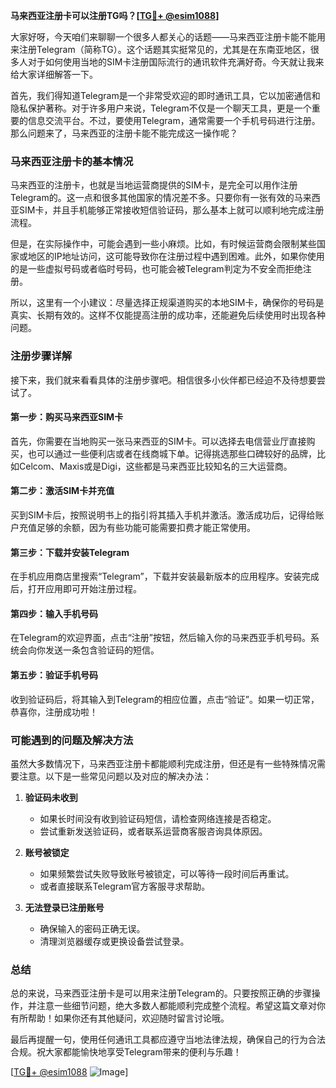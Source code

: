 **马来西亚注册卡可以注册TG吗？[[TG💪+ @esim1088](https://t.me/s/esim1088)]**

大家好呀，今天咱们来聊聊一个很多人都关心的话题——马来西亚注册卡能不能用来注册Telegram（简称TG）。这个话题其实挺常见的，尤其是在东南亚地区，很多人对于如何使用当地的SIM卡注册国际流行的通讯软件充满好奇。今天就让我来给大家详细解答一下。

首先，我们得知道Telegram是一个非常受欢迎的即时通讯工具，它以加密通信和隐私保护著称。对于许多用户来说，Telegram不仅是一个聊天工具，更是一个重要的信息交流平台。不过，要使用Telegram，通常需要一个手机号码进行注册。那么问题来了，马来西亚的注册卡能不能完成这一操作呢？

### 马来西亚注册卡的基本情况

马来西亚的注册卡，也就是当地运营商提供的SIM卡，是完全可以用作注册Telegram的。这一点和很多其他国家的情况差不多。只要你有一张有效的马来西亚SIM卡，并且手机能够正常接收短信验证码，那么基本上就可以顺利地完成注册流程。

但是，在实际操作中，可能会遇到一些小麻烦。比如，有时候运营商会限制某些国家或地区的IP地址访问，这可能导致你在注册过程中遇到困难。此外，如果你使用的是一些虚拟号码或者临时号码，也可能会被Telegram判定为不安全而拒绝注册。

所以，这里有一个小建议：尽量选择正规渠道购买的本地SIM卡，确保你的号码是真实、长期有效的。这样不仅能提高注册的成功率，还能避免后续使用时出现各种问题。

### 注册步骤详解

接下来，我们就来看看具体的注册步骤吧。相信很多小伙伴都已经迫不及待想要尝试了。

#### 第一步：购买马来西亚SIM卡

首先，你需要在当地购买一张马来西亚的SIM卡。可以选择去电信营业厅直接购买，也可以通过一些便利店或者在线商城下单。记得挑选那些口碑较好的品牌，比如Celcom、Maxis或是Digi，这些都是马来西亚比较知名的三大运营商。

#### 第二步：激活SIM卡并充值

买到SIM卡后，按照说明书上的指引将其插入手机并激活。激活成功后，记得给账户充值足够的余额，因为有些功能可能需要扣费才能正常使用。

#### 第三步：下载并安装Telegram

在手机应用商店里搜索“Telegram”，下载并安装最新版本的应用程序。安装完成后，打开应用即可开始注册过程。

#### 第四步：输入手机号码

在Telegram的欢迎界面，点击“注册”按钮，然后输入你的马来西亚手机号码。系统会向你发送一条包含验证码的短信。

#### 第五步：验证手机号码

收到验证码后，将其输入到Telegram的相应位置，点击“验证”。如果一切正常，恭喜你，注册成功啦！

### 可能遇到的问题及解决方法

虽然大多数情况下，马来西亚注册卡都能顺利完成注册，但还是有一些特殊情况需要注意。以下是一些常见问题以及对应的解决办法：

1. **验证码未收到**
   - 如果长时间没有收到验证码短信，请检查网络连接是否稳定。
   - 尝试重新发送验证码，或者联系运营商客服咨询具体原因。

2. **账号被锁定**
   - 如果频繁尝试失败导致账号被锁定，可以等待一段时间后再重试。
   - 或者直接联系Telegram官方客服寻求帮助。

3. **无法登录已注册账号**
   - 确保输入的密码正确无误。
   - 清理浏览器缓存或更换设备尝试登录。

### 总结

总的来说，马来西亚注册卡是可以用来注册Telegram的。只要按照正确的步骤操作，并注意一些细节问题，绝大多数人都能顺利完成整个流程。希望这篇文章对你有所帮助！如果你还有其他疑问，欢迎随时留言讨论哦。

最后再提醒一句，使用任何通讯工具都应遵守当地法律法规，确保自己的行为合法合规。祝大家都能愉快地享受Telegram带来的便利与乐趣！

[[TG💪+ @esim1088](https://t.me/s/esim1088) ![Image](https://i.postimg.cc/4NQfJmqS/Snipaste-2025-05-13-00-14-12.png)]